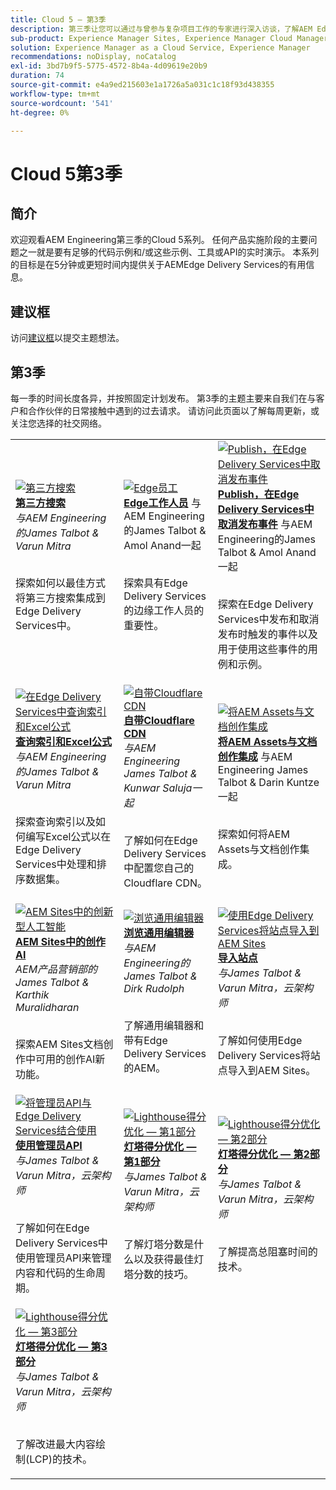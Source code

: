 ```yaml
---
title: Cloud 5 — 第3季
description: 第三季让您可以通过与曾参与复杂项目工作的专家进行深入访谈，了解AEM Edge Delivery服务
sub-product: Experience Manager Sites, Experience Manager Cloud Manager, Experience Manager Assets
solution: Experience Manager as a Cloud Service, Experience Manager
recommendations: noDisplay, noCatalog
exl-id: 3bd7b9f5-5775-4572-8b4a-4d09619e20b9
duration: 74
source-git-commit: e4a9ed215603e1a1726a5a031c1c18f93d438355
workflow-type: tm+mt
source-wordcount: '541'
ht-degree: 0%

---
```


# Cloud 5第3季

## 简介

欢迎观看AEM Engineering第三季的Cloud 5系列。 任何产品实施阶段的主要问题之一就是要有足够的代码示例和/或这些示例、工具或API的实时演示。 本系列的目标是在5分钟或更短时间内提供关于AEMEdge Delivery Services的有用信息。

## 建议框

访问[建议框](https://forms.office.com/r/74P5Xz4UH0)以提交主题想法。

## 第3季

每一季的时间长度各异，并按照固定计划发布。 第3季的主题主要来自我们在与客户和合作伙伴的日常接触中遇到的过去请求。 请访问此页面以了解每周更新，或关注您选择的社交网络。

<table>
    <tr>
        <td>
            <a href="./season-3/cloud5-3rd-party-search.md">
                <img alt="第三方搜索" src="https://video.tv.adobe.com/v/3452634?format=jpeg&captions=chi_hans"/>
            </a>
            <div>
                <a href="./season-3/cloud5-3rd-party-search.md">
                <strong>第三方搜索</strong></a>        
                <br/><em>与AEM Engineering的James Talbot &amp; Varun Mitra</em>
            </div>
            <p>
                <br/>
                探索如何以最佳方式将第三方搜索集成到Edge Delivery Services中。
            </p>
        </td>   
        <td>
            <a href="./season-3/cloud5-edge-workers.md">
                <img alt="Edge员工" src="https://video.tv.adobe.com/v/3448151?format=jpeg&captions=chi_hans"/>
            </a>
            <div>
                <a href="./season-3/cloud5-edge-workers.md">
                <strong>Edge工作人员</strong></a>        
                与AEM Engineering的James Talbot &amp; Amol Anand一起<br/><em></em>
            </div>
            <p>
                <br/>
                探索具有Edge Delivery Services的边缘工作人员的重要性。
            </p>
        </td>   
        <td>
            <a href="./season-3/cloud5-publish-events.md">
                <img alt="Publish，在Edge Delivery Services中取消发布事件" src="https://video.tv.adobe.com/v/3446666?format=jpeg&captions=chi_hans"/>
            </a>
            <div>
                <a href="./season-3/cloud5-publish-events.md">
                <strong>Publish，在Edge Delivery Services中取消发布事件</strong></a>        
                与AEM Engineering的James Talbot &amp; Amol Anand一起<br/><em></em>
            </div>
            <p>
                <br/>
                探索在Edge Delivery Services中发布和取消发布时触发的事件以及用于使用这些事件的用例和示例。
            </p>
        </td>  
    </tr>
    <tr>
        <td>
            <a href="./season-3/cloud5-query-indexes.md">
                <img alt="在Edge Delivery Services中查询索引和Excel公式" src="https://video.tv.adobe.com/v/3453773?format=jpeg&captions=chi_hans"/>
            </a>
            <div>
                <a href="./season-3/cloud5-query-indexes.md">
                <strong>查询索引和Excel公式</strong></a>        
                <br/><em>与AEM Engineering的James Talbot &amp; Varun Mitra</em>
            </div>
            <p>
                <br/>
                探索查询索引以及如何编写Excel公式以在Edge Delivery Services中处理和排序数据集。
            </p>
        </td>  
        <td>
            <a href="./season-3/cloud5-byo-cloudflare-cdn.md">
                <img alt="自带Cloudflare CDN" src="https://video.tv.adobe.com/v/3452546?format=jpeg&captions=chi_hans"/>
            </a>
            <div>
                <a href="./season-3/cloud5-byo-cloudflare-cdn.md">
                <strong>自带Cloudflare CDN</strong></a>        
                <br/><em>与AEM Engineering James Talbot &amp; Kunwar Saluja一起</em>
            </div>
            <p>
                <br/>
                了解如何在Edge Delivery Services中配置您自己的Cloudflare CDN。
            </p>
        </td>           
        <td>
            <a href="./season-3/cloud5-integrate-assets.md">
                <img alt="将AEM Assets与文档创作集成" src="https://video.tv.adobe.com/v/3448950?format=jpeg&captions=chi_hans"/>
            </a>
            <div>
                <a href="./season-3/cloud5-integrate-assets.md">
                <strong>将AEM Assets与文档创作集成</strong></a>        
                与AEM Engineering James Talbot &amp; Darin Kuntze一起<br/><em></em>
            </div>
            <p>
                <br/>
                探索如何将AEM Assets与文档创作集成。
            </p>
        </td>
    </tr>
    <tr>
        <td>
            <a href="./season-3/cloud5-generative-ai-for-aem-sites.md">
                <img alt="AEM Sites中的创新型人工智能" src="https://video.tv.adobe.com/v/3428436?format=jpeg"/>
            </a>
            <div>
                <a href="./season-3/cloud5-generative-ai-for-aem-sites.md">
                <strong>AEM Sites中的创作AI</strong></a>        
                <br/><em>AEM产品营销部的James Talbot &amp; Karthik Muralidharan</em>
            </div>
            <p>
                <br/>                
                探索AEM Sites文档创作中可用的创作AI新功能。
            </p>
        </td>                
        <td>
            <a href="./season-3/cloud5-exploring-universal-editor.md">
                <img alt="浏览通用编辑器" src="https://video.tv.adobe.com/v/3429656?format=jpeg"/>
            </a>
            <div>
                <a href="./season-3/cloud5-exploring-universal-editor.md">
                <strong>浏览通用编辑器</strong></a>        
                <br/><em>与AEM Engineering的James Talbot &amp; Dirk Rudolph</em>
            </div>
            <p>
                <br/>                
                 了解通用编辑器和带有Edge Delivery Services的AEM。
            </p>
        </td>
        <td>
            <a href="./season-3/cloud5-import-sites-to-edge-delivery-services.md">
                <img alt="使用Edge Delivery Services将站点导入到AEM Sites" 
                     src="https://video.tv.adobe.com/v/3431603?format=jpeg"/>
            </a>
            <div>
                <a href="./season-3/cloud5-import-sites-to-edge-delivery-services.md">
                <strong>导入站点</strong></a>        
                <br/><em>与James Talbot &amp; Varun Mitra，云架构师</em>
            </div>
            <p>
                <br/>                
                 了解如何使用Edge Delivery Services将站点导入到AEM Sites。
            </p>
        </td>
    </tr>
    <tr>
        <td>
            <a href="./season-3/cloud5-using-admin-api.md">
                <img alt="将管理员API与Edge Delivery Services结合使用" 
                     src="https://video.tv.adobe.com/v/3433158?format=jpeg"/>
            </a>
            <div>
                <a href="./season-3/cloud5-using-admin-api.md">
                <strong>使用管理员API</strong></a>        
                <br/><em>与James Talbot &amp; Varun Mitra，云架构师</em>
            </div>
            <p>
                <br/>                
                 了解如何在Edge Delivery Services中使用管理员API来管理内容和代码的生命周期。
            </p>
        </td>   
        <td>
            <a href="./season-3/cloud5-lighthouse-score-optimization-part1.md">
                <img alt="Lighthouse得分优化 — 第1部分" 
                     src="https://video.tv.adobe.com/v/3433378?format=jpeg"/>
            </a>
            <div>
                <a href="./season-3/cloud5-lighthouse-score-optimization-part1.md">
                <strong>灯塔得分优化 — 第1部分</strong></a>
                <br/><em>与James Talbot &amp; Varun Mitra，云架构师</em>
            </div>
            <p>
                <br/>                
                 了解灯塔分数是什么以及获得最佳灯塔分数的技巧。
            </p>
        </td>            
        <td>
            <a href="./season-3/cloud5-lighthouse-score-optimization-part2.md">
                <img alt="Lighthouse得分优化 — 第2部分"
                     src="https://video.tv.adobe.com/v/3434042?format=jpeg"/>
            </a>
            <div>
                <a href="./season-3/cloud5-lighthouse-score-optimization-part2.md">
                <strong>灯塔得分优化 — 第2部分</strong></a>
                <br/><em>与James Talbot &amp; Varun Mitra，云架构师</em>
            </div>
            <p>
                <br/>                
                 了解提高总阻塞时间的技术。
            </p>
        </td>   
    </tr>
    <tr>
        <td>
            <a href="./season-3/cloud5-lighthouse-score-optimization-part3.md">
                <img alt="Lighthouse得分优化 — 第3部分"
                     src="https://video.tv.adobe.com/v/3435001?format=jpeg"/>
            </a>
            <div>
                <a href="./season-3/cloud5-lighthouse-score-optimization-part3.md">
                <strong>灯塔得分优化 — 第3部分</strong></a>
                <br/><em>与James Talbot &amp; Varun Mitra，云架构师</em>
            </div>
            <p>
                <br/>                
                 了解改进最大内容绘制(LCP)的技术。
            </p>
        </td>            
    </tr>        
</table>
